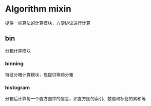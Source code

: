 # Algorithm mixin
提供一些算法的计算模块，方便协议进行计算

## bin
分箱计算模块

### binning
特征分箱计算模块，现提供等频分箱

### histogram
分箱后计算每一个直方图中的信息，如直方图的索引、数值和标签的累和等